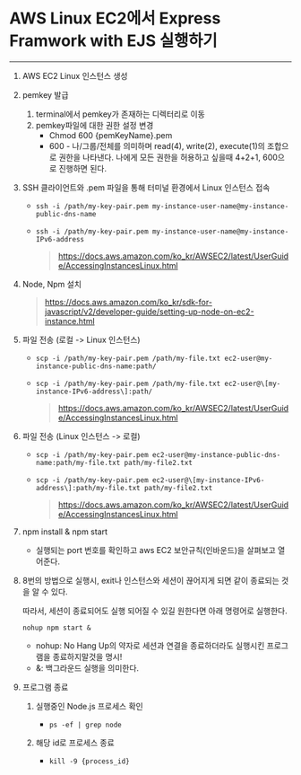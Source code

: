 # AWS Linux EC2에서 Express Framwork with EJS 실행하기

----

1. AWS EC2 Linux 인스턴스 생성

2. pemkey 발급

   1. terminal에서 pemkey가 존재하는 디렉터리로 이동
   2. pemkey파일에 대한 권한 설정 변경
      - Chmod 600 {pemKeyName}.pem
      - 600 - 나/그룹/전체를 의미하며 read(4), write(2), execute(1)의 조합으로 권한을 나타낸다.
        나에게 모든 권한을 허용하고 싶을때 4+2+1, 600으로 진행하면 된다.

3. SSH 클라이언트와 .pem 파일을 통해 터미널 환경에서 Linux 인스턴스 접속

   - ```shell
     ssh -i /path/my-key-pair.pem my-instance-user-name@my-instance-public-dns-name
     ```

   - ```shell
     ssh -i /path/my-key-pair.pem my-instance-user-name@my-instance-IPv6-address
     ```

     > https://docs.aws.amazon.com/ko_kr/AWSEC2/latest/UserGuide/AccessingInstancesLinux.html

4. Node, Npm 설치

   > https://docs.aws.amazon.com/ko_kr/sdk-for-javascript/v2/developer-guide/setting-up-node-on-ec2-instance.html

5. 파일 전송 (로컬 -> Linux 인스턴스)

   - ```shell
     scp -i /path/my-key-pair.pem /path/my-file.txt ec2-user@my-instance-public-dns-name:path/
     ```

   - ```shell
     scp -i /path/my-key-pair.pem /path/my-file.txt ec2-user@\[my-instance-IPv6-address\]:path/
     ```

     > https://docs.aws.amazon.com/ko_kr/AWSEC2/latest/UserGuide/AccessingInstancesLinux.html

6. 파일 전송 (Linux 인스턴스 -> 로컬)

   - ```shell
     scp -i /path/my-key-pair.pem ec2-user@my-instance-public-dns-name:path/my-file.txt path/my-file2.txt
     ```

   - ```shell
     scp -i /path/my-key-pair.pem ec2-user@\[my-instance-IPv6-address\]:path/my-file.txt path/my-file2.txt
     ```

     >https://docs.aws.amazon.com/ko_kr/AWSEC2/latest/UserGuide/AccessingInstancesLinux.html

7. npm install  & npm start

   - 실행되는 port 번호를 확인하고 aws EC2 보안규칙(인바운드)을 살펴보고 열어준다.

8. 8번의 방법으로 실행시, exit나 인스턴스와 세션이 끊어지게 되면 같이 종료되는 것을 알 수 있다. 

   따라서, 세션이 종료되어도 실행 되어질 수 있길 원한다면 아래 명령어로 실행한다.

   ```shell
   nohup npm start &
   ```

   - nohup: No Hang Up의 약자로 세션과 연결을 종료하더라도 실행시킨 프로그램을 종료하지말것을 명시!
   - &: 백그라운드 실행을 의미한다.

9. 프로그램 종료

   1. 실행중인 Node.js 프로세스 확인

      - ```shell
        ps -ef | grep node
        ```

   2. 해당 id로 프로세스 종료

      - ```shell
        kill -9 {process_id}
        ```

        
